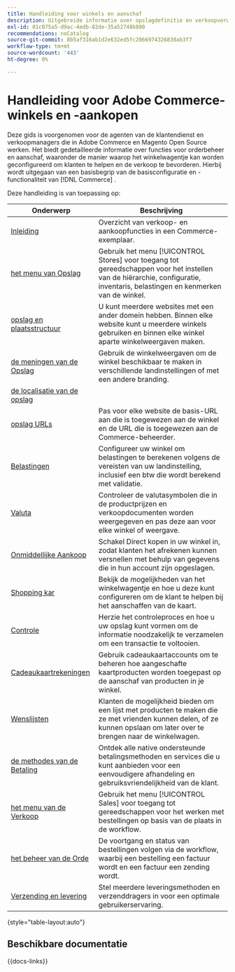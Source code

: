 ```yaml
---
title: Handleiding voor winkels en aanschaf
description: Uitgebreide informatie over opslagdefinitie en verkoopverwerkingseigenschappen voor de agenten van de klantendienst en verkoopmanagers die in Adobe Commerce en Magento Open Source Admin werken.
exl-id: 01c075a5-d9ac-4edb-82de-35a52748b800
recommendations: noCatalog
source-git-commit: 8b5af316ab1d2e632ed5fc2066974326830ab3f7
workflow-type: tm+mt
source-wordcount: '443'
ht-degree: 0%

---
```


# Handleiding voor Adobe Commerce-winkels en -aankopen

Deze gids is voorgenomen voor de agenten van de klantendienst en verkoopmanagers die in Adobe Commerce en Magento Open Source werken. Het biedt gedetailleerde informatie over functies voor orderbeheer en aanschaf, waaronder de manier waarop het winkelwagentje kan worden geconfigureerd om klanten te helpen en de verkoop te bevorderen. Hierbij wordt uitgegaan van een basisbegrip van de basisconfiguratie en -functionaliteit van [!DNL Commerce] .

Deze handleiding is van toepassing op:

| Onderwerp | Beschrijving |
| ------- | ----------- |
| [ Inleiding ](introduction.md) | Overzicht van verkoop- en aankoopfuncties in een Commerce-exemplaar. |
| [ het menu van Opslag ](stores-menu.md) | Gebruik het menu [!UICONTROL Stores] voor toegang tot gereedschappen voor het instellen van de hiërarchie, configuratie, inventaris, belastingen en kenmerken van de winkel. |
| [ opslag en plaatsstructuur ](stores.md) | U kunt meerdere websites met een ander domein hebben. Binnen elke website kunt u meerdere winkels gebruiken en binnen elke winkel aparte winkelweergaven maken. |
| [ de meningen van de Opslag ](store-views.md) | Gebruik de winkelweergaven om de winkel beschikbaar te maken in verschillende landinstellingen of met een andere branding. |
| [ de localisatie van de opslag ](store-localize.md) |  |
| [ opslag URLs ](store-urls.md) | Pas voor elke website de basis-URL aan die is toegewezen aan de winkel en de URL die is toegewezen aan de Commerce-beheerder. |
| [ Belastingen ](taxes.md) | Configureer uw winkel om belastingen te berekenen volgens de vereisten van uw landinstelling, inclusief een btw die wordt berekend met validatie. |
| [ Valuta ](currency.md) | Controleer de valutasymbolen die in de productprijzen en verkoopdocumenten worden weergegeven en pas deze aan voor elke winkel of weergave. |
| [ Onmiddellijke Aankoop ](checkout-instant-purchase.md) | Schakel Direct kopen in uw winkel in, zodat klanten het afrekenen kunnen versnellen met behulp van gegevens die in hun account zijn opgeslagen. |
| [ Shopping kar ](cart.md) | Bekijk de mogelijkheden van het winkelwagentje en hoe u deze kunt configureren om de klant te helpen bij het aanschaffen van de kaart. |
| [ Controle ](checkout-process.md) | Herzie het controleproces en hoe u uw opslag kunt vormen om de informatie noodzakelijk te verzamelen om een transactie te voltooien. |
| [ Cadeaukaartrekeningen ](product-gift-card-workflow.md) | Gebruik cadeaukaartaccounts om te beheren hoe aangeschafte kaartproducten worden toegepast op de aanschaf van producten in je winkel. |
| [ Wenslijsten ](wishlists.md) | Klanten de mogelijkheid bieden om een lijst met producten te maken die ze met vrienden kunnen delen, of ze kunnen opslaan om later over te brengen naar de winkelwagen. |
| [ de methodes van de Betaling ](payments.md) | Ontdek alle native ondersteunde betalingsmethoden en services die u kunt aanbieden voor een eenvoudigere afhandeling en gebruiksvriendelijkheid van de klant. |
| [ het menu van de Verkoop ](sales-menu.md) | Gebruik het menu [!UICONTROL Sales] voor toegang tot gereedschappen voor het werken met bestellingen op basis van de plaats in de workflow. |
| [ het beheer van de Orde ](orders.md) | De voortgang en status van bestellingen volgen via de workflow, waarbij een bestelling een factuur wordt en een factuur een zending wordt. |
| [ Verzending en levering ](delivery.md) | Stel meerdere leveringsmethoden en verzenddragers in voor een optimale gebruikerservaring. |

{style="table-layout:auto"}

## Beschikbare documentatie

{{docs-links}}

